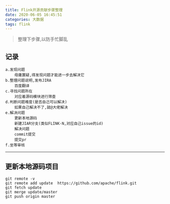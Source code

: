 ```yaml
---
title: Flink开源贡献步骤整理
date: 2020-06-05 16:45:51
categories: 大数据
tags: flink
---
```


> 整理下步骤,以防手忙脚乱

<!-- more -->

## 记录
```
a.发现问题
    毋庸置疑,得发现问题才能进一步去解决它
b.整理问题说明,发布JIRA
    百度翻译
c.寻找问题所在
    对应着源码模块进行筛查
d.判断问题难度(是否自己可以解决)
    如果自己解决不了,就@大佬解决
e.解决问题
    更新本地源码
    新建JIAR分支(类似FLINK-N,对应自己issue的id)
    解决问题
    commit提交
    提交pr
f.坐等审核
```

---

## 更新本地源码项目
```
git remote -v
git remote add update  https://github.com/apache/flink.git
git fetch update
git merge update/master
git push origin master
```